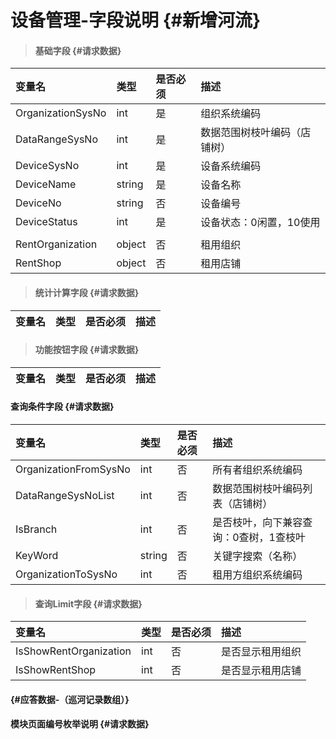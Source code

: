 # 设备管理-字段说明 {#新增河流}

> #### 基础字段 {#请求数据}

| 变量名 | 类型 | 是否必须 | 描述 |
| :--- | :--- | :--- | :--- |
| OrganizationSysNo | int | 是 | 组织系统编码 |
| DataRangeSysNo | int | 是 | 数据范围树枝叶编码（店铺树） |
| DeviceSysNo | int | 是 | 设备系统编码 |
| DeviceName | string | 是 | 设备名称 |
| DeviceNo | string | 否 | 设备编号 |
| DeviceStatus | int | 是 | 设备状态：0闲置，10使用 |
|  |  |  |  |
| RentOrganization | object | 否 | 租用组织 |
| RentShop | object | 否 | 租用店铺 |

> #### 统计计算字段 {#请求数据}

| 变量名 | 类型 | 是否必须 | 描述 |
| :--- | :--- | :--- | :--- |


> #### 功能按钮字段 {#请求数据}

| 变量名 | 类型 | 是否必须 | 描述 |
| :--- | :--- | :--- | :--- |


#### 查询条件字段 {#请求数据}

| 变量名 | 类型 | 是否必须 | 描述 |
| :--- | :--- | :--- | :--- |
| OrganizationFromSysNo | int | 否 | 所有者组织系统编码 |
| DataRangeSysNoList | int | 否 | 数据范围树枝叶编码列表（店铺树） |
| IsBranch | int | 否 | 是否枝叶，向下兼容查询：0查树，1查枝叶 |
| KeyWord | string | 否 | 关键字搜索（名称） |
| OrganizationToSysNo | int | 否 | 租用方组织系统编码 |

> #### 查询Limit字段 {#请求数据}

| 变量名 | 类型 | 是否必须 | 描述 |
| :--- | :--- | :--- | :--- |
| IsShowRentOrganization | int | 否 | 是否显示租用组织 |
| IsShowRentShop | int | 否 | 是否显示租用店铺 |

####  {#应答数据-（巡河记录数组）}

#### 模块页面编号枚举说明 {#请求数据}



